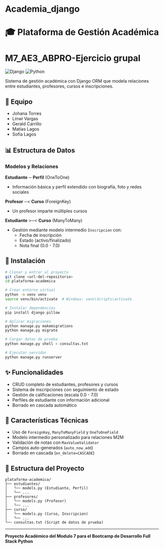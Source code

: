 ﻿# Academia_django

# 🎓 Plataforma de Gestión Académica
# M7_AE3_ABPRO-Ejercicio grupal

![Django](https://img.shields.io/badge/Django-092E20?style=for-the-badge&logo=django&logoColor=white)
![Python](https://img.shields.io/badge/Python-3776AB?style=for-the-badge&logo=python&logoColor=white)

Sistema de gestión académica con Django ORM que modela relaciones entre estudiantes, profesores, cursos e inscripciones.

## 👥 Equipo

- Johana Torres
- Linwi Vargas
- Gerald Carrillo
- Matías Lagos
- Sofía Lagos

## 📊 Estructura de Datos

### Modelos y Relaciones

**Estudiante** ─ **Perfil** (OneToOne)
- Información básica y perfil extendido con biografía, foto y redes sociales

**Profesor** ─< **Curso** (ForeignKey)
- Un profesor imparte múltiples cursos

**Estudiante** >─< **Curso** (ManyToMany)
- Gestión mediante modelo intermedio `Inscripcion` con:
  - Fecha de inscripción
  - Estado (activo/finalizado)
  - Nota final (0.0 - 7.0)

## 🚀 Instalación

```bash
# Clonar y entrar al proyecto
git clone <url-del-repositorio>
cd plataforma-academica

# Crear entorno virtual
python -m venv venv
source venv/bin/activate  # Windows: venv\Scripts\activate

# Instalar dependencias
pip install django pillow

# Aplicar migraciones
python manage.py makemigrations
python manage.py migrate

# Cargar datos de prueba
python manage.py shell < consultas.txt

# Ejecutar servidor
python manage.py runserver
```

## ✨ Funcionalidades

- CRUD completo de estudiantes, profesores y cursos
- Sistema de inscripciones con seguimiento de estado
- Gestión de calificaciones (escala 0.0 - 7.0)
- Perfiles de estudiante con información adicional
- Borrado en cascada automático

## 📝 Características Técnicas

- Uso de `ForeignKey`, `ManyToManyField` y `OneToOneField`
- Modelo intermedio personalizado para relaciones M2M
- Validación de notas con `MaxValueValidator`
- Campos auto-generados (`auto_now_add`)
- Borrado en cascada (`on_delete=CASCADE`)

## 📂 Estructura del Proyecto

```
plataforma-academica/
├── estudiantes/
│   └── models.py (Estudiante, Perfil)
│   └── ...
├── profesores/
│   └── models.py (Profesor)
│   └── ...
├── curso/
│   └── models.py (Curso, Inscripcion)
│   └── ...
└── consultas.txt (Script de datos de prueba)
```

---

**Proyecto Académico del Modulo 7 para el Bootcamp de Desarrollo Full Stack Python** 
